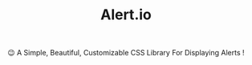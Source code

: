 <h1 align="center">Alert.io</h1><Br>
<p align="center">😉 A Simple, Beautiful, Customizable CSS Library For Displaying Alerts !
</p><br>
  
